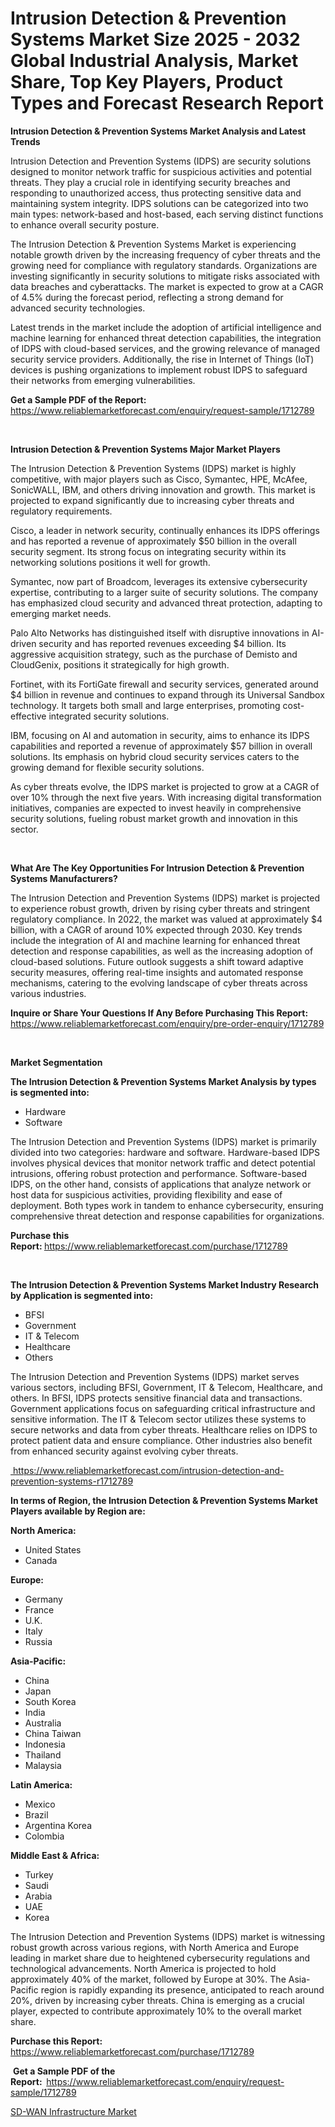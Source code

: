 <p><h1>Intrusion Detection & Prevention Systems Market Size 2025 - 2032 Global Industrial Analysis, Market Share, Top Key Players, Product Types and Forecast Research Report</h1></p><p><strong>Intrusion Detection & Prevention Systems Market Analysis and Latest Trends</strong></p>
<p><p>Intrusion Detection and Prevention Systems (IDPS) are security solutions designed to monitor network traffic for suspicious activities and potential threats. They play a crucial role in identifying security breaches and responding to unauthorized access, thus protecting sensitive data and maintaining system integrity. IDPS solutions can be categorized into two main types: network-based and host-based, each serving distinct functions to enhance overall security posture.</p><p>The Intrusion Detection & Prevention Systems Market is experiencing notable growth driven by the increasing frequency of cyber threats and the growing need for compliance with regulatory standards. Organizations are investing significantly in security solutions to mitigate risks associated with data breaches and cyberattacks. The market is expected to grow at a CAGR of 4.5% during the forecast period, reflecting a strong demand for advanced security technologies.</p><p>Latest trends in the market include the adoption of artificial intelligence and machine learning for enhanced threat detection capabilities, the integration of IDPS with cloud-based services, and the growing relevance of managed security service providers. Additionally, the rise in Internet of Things (IoT) devices is pushing organizations to implement robust IDPS to safeguard their networks from emerging vulnerabilities.</p></p>
<p><strong>Get a Sample PDF of the Report:&nbsp;</strong> <a href="https://www.reliablemarketforecast.com/enquiry/request-sample/1712789?utm_campaign=2413&utm_medium=2&utm_source=Github&utm_content=ia&utm_term=28032025&utm_id=intrusion-detection-prevention-systems">https://www.reliablemarketforecast.com/enquiry/request-sample/1712789</a></p>
<p>&nbsp;</p>
<p><strong>Intrusion Detection & Prevention Systems Major Market Players</strong></p>
<p><p>The Intrusion Detection & Prevention Systems (IDPS) market is highly competitive, with major players such as Cisco, Symantec, HPE, McAfee, SonicWALL, IBM, and others driving innovation and growth. This market is projected to expand significantly due to increasing cyber threats and regulatory requirements.</p><p>Cisco, a leader in network security, continually enhances its IDPS offerings and has reported a revenue of approximately $50 billion in the overall security segment. Its strong focus on integrating security within its networking solutions positions it well for growth.</p><p>Symantec, now part of Broadcom, leverages its extensive cybersecurity expertise, contributing to a larger suite of security solutions. The company has emphasized cloud security and advanced threat protection, adapting to emerging market needs.</p><p>Palo Alto Networks has distinguished itself with disruptive innovations in AI-driven security and has reported revenues exceeding $4 billion. Its aggressive acquisition strategy, such as the purchase of Demisto and CloudGenix, positions it strategically for high growth.</p><p>Fortinet, with its FortiGate firewall and security services, generated around $4 billion in revenue and continues to expand through its Universal Sandbox technology. It targets both small and large enterprises, promoting cost-effective integrated security solutions.</p><p>IBM, focusing on AI and automation in security, aims to enhance its IDPS capabilities and reported a revenue of approximately $57 billion in overall solutions. Its emphasis on hybrid cloud security services caters to the growing demand for flexible security solutions.</p><p>As cyber threats evolve, the IDPS market is projected to grow at a CAGR of over 10% through the next five years. With increasing digital transformation initiatives, companies are expected to invest heavily in comprehensive security solutions, fueling robust market growth and innovation in this sector.</p></p>
<p>&nbsp;</p>
<p><strong>What Are The Key Opportunities For Intrusion Detection & Prevention Systems Manufacturers?</strong></p>
<p><p>The Intrusion Detection and Prevention Systems (IDPS) market is projected to experience robust growth, driven by rising cyber threats and stringent regulatory compliance. In 2022, the market was valued at approximately $4 billion, with a CAGR of around 10% expected through 2030. Key trends include the integration of AI and machine learning for enhanced threat detection and response capabilities, as well as the increasing adoption of cloud-based solutions. Future outlook suggests a shift toward adaptive security measures, offering real-time insights and automated response mechanisms, catering to the evolving landscape of cyber threats across various industries.</p></p>
<p><strong>Inquire or Share Your Questions If Any Before Purchasing This Report:</strong> <a href="https://www.reliablemarketforecast.com/enquiry/pre-order-enquiry/1712789?utm_campaign=2413&utm_medium=2&utm_source=Github&utm_content=ia&utm_term=28032025&utm_id=intrusion-detection-prevention-systems">https://www.reliablemarketforecast.com/enquiry/pre-order-enquiry/1712789</a></p>
<p>&nbsp;</p>
<p><strong>Market Segmentation</strong></p>
<p><strong>The Intrusion Detection & Prevention Systems Market Analysis by types is segmented into:</strong></p>
<p><ul><li>Hardware</li><li>Software</li></ul></p>
<p><p>The Intrusion Detection and Prevention Systems (IDPS) market is primarily divided into two categories: hardware and software. Hardware-based IDPS involves physical devices that monitor network traffic and detect potential intrusions, offering robust protection and performance. Software-based IDPS, on the other hand, consists of applications that analyze network or host data for suspicious activities, providing flexibility and ease of deployment. Both types work in tandem to enhance cybersecurity, ensuring comprehensive threat detection and response capabilities for organizations.</p></p>
<p><strong>Purchase this Report:&nbsp;</strong><a href="https://www.reliablemarketforecast.com/purchase/1712789?utm_campaign=2413&utm_medium=2&utm_source=Github&utm_content=ia&utm_term=28032025&utm_id=intrusion-detection-prevention-systems">https://www.reliablemarketforecast.com/purchase/1712789</a></p>
<p>&nbsp;</p>
<p><strong>The Intrusion Detection & Prevention Systems Market Industry Research by Application is segmented into:</strong></p>
<p><ul><li>BFSI</li><li>Government</li><li>IT & Telecom</li><li>Healthcare</li><li>Others</li></ul></p>
<p><p>The Intrusion Detection and Prevention Systems (IDPS) market serves various sectors, including BFSI, Government, IT & Telecom, Healthcare, and others. In BFSI, IDPS protects sensitive financial data and transactions. Government applications focus on safeguarding critical infrastructure and sensitive information. The IT & Telecom sector utilizes these systems to secure networks and data from cyber threats. Healthcare relies on IDPS to protect patient data and ensure compliance. Other industries also benefit from enhanced security against evolving cyber threats.</p></p>
<p><a href="https://www.reliablemarketforecast.com/intrusion-detection-and-prevention-systems-r1712789?utm_campaign=2413&utm_medium=2&utm_source=Github&utm_content=ia&utm_term=28032025&utm_id=intrusion-detection-prevention-systems">&nbsp;https://www.reliablemarketforecast.com/intrusion-detection-and-prevention-systems-r1712789</a></p>
<p><strong>In terms of Region, the Intrusion Detection & Prevention Systems Market Players available by Region are:</strong></p>
<p>
    <p> <strong> North America: </strong>
        <ul>
            <li>United States</li>
            <li>Canada</li>
        </ul>
        </p> 
    <p> <strong> Europe: </strong>
        <ul>
            <li>Germany</li>
            <li>France</li>
            <li>U.K.</li>
            <li>Italy</li>
            <li>Russia</li>
        </ul>
        </p> 
    <p> <strong> Asia-Pacific: </strong>
        <ul>
            <li>China</li>
            <li>Japan</li>
            <li>South Korea</li>
            <li>India</li>
            <li>Australia</li>
            <li>China Taiwan</li>
            <li>Indonesia</li>
            <li>Thailand</li>
            <li>Malaysia</li>
        </ul>
        </p> 
    <p> <strong> Latin America: </strong>
        <ul>
            <li>Mexico</li>
            <li>Brazil</li>
            <li>Argentina Korea</li>
            <li>Colombia</li>
        </ul>
        </p> 
    <p> <strong> Middle East & Africa: </strong>
        <ul>
            <li>Turkey</li>
            <li>Saudi</li>
            <li>Arabia</li>
            <li>UAE</li>
            <li>Korea</li>
        </ul>
    </p>
    </p>
<p><p>The Intrusion Detection and Prevention Systems (IDPS) market is witnessing robust growth across various regions, with North America and Europe leading in market share due to heightened cybersecurity regulations and technological advancements. North America is projected to hold approximately 40% of the market, followed by Europe at 30%. The Asia-Pacific region is rapidly expanding its presence, anticipated to reach around 20%, driven by increasing cyber threats. China is emerging as a crucial player, expected to contribute approximately 10% to the overall market share.</p></p>
<p><strong>Purchase this Report: </strong><a href="https://www.reliablemarketforecast.com/purchase/1712789?utm_campaign=2413&utm_medium=2&utm_source=Github&utm_content=ia&utm_term=28032025&utm_id=intrusion-detection-prevention-systems">https://www.reliablemarketforecast.com/purchase/1712789</a></p>
<p>&nbsp;<strong>Get a Sample PDF of the Report:&nbsp;&nbsp;</strong><a href="https://www.reliablemarketforecast.com/enquiry/request-sample/1712789?utm_campaign=2413&utm_medium=2&utm_source=Github&utm_content=ia&utm_term=28032025&utm_id=intrusion-detection-prevention-systems">https://www.reliablemarketforecast.com/enquiry/request-sample/1712789</a></p>
<p><strong></strong></p>
<p><p><a href="https://github.com/dmitriyvo6rog/Market-Research-Report-List-1/blob/main/sd-wan-infrastructure-market.md?utm_campaign=2413&utm_medium=2&utm_source=Github&utm_content=ia&utm_term=28032025&utm_id=intrusion-detection-prevention-systems">SD-WAN Infrastructure Market</a></p></p>